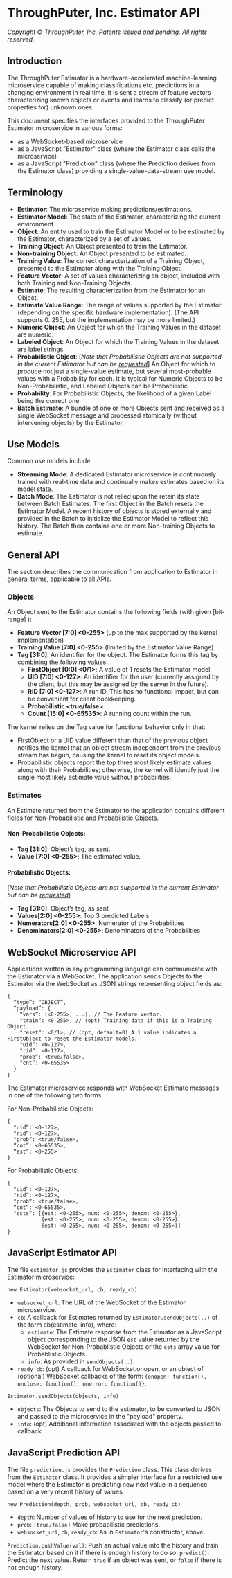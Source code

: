# ThroughPuter, Inc. Estimator API

*Copyright © ThroughPuter, Inc. Patents issued and pending. All rights reserved.*

## Introduction

The ThroughPuter Estimator is a hardware-accelerated machine-learning microservice capable of making classifications etc. predictions in a changing environment in real time. It is sent a stream of feature vectors characterizing known objects or events and learns to classify (or predict properties for) unknown ones.

This document specifies the interfaces provided to the ThroughPuter Estimator microservice in various forms:
  - as a WebSocket-based microservice
  - as a JavaScript "Estimator" class (where the Estimator class calls the microservice)
  - as a JavaScript "Prediction" class (where the Prediction derives from the Estimator class) providing a single-value-data-stream use model.

## Terminology

  - **Estimator**: The microservice making predictions/estimations.
  - **Estimator Model**: The state of the Estimator, characterizing the current environment.
  - **Object**: An entity used to train the Estimator Model or to be estimated by the Estimator, characterized by a set of values.
  - **Training Object**: An Object presented to train the Estimator.
  - **Non-training Object**: An Object presented to be estimated.
  - **Training Value**: The correct characterization of a Training Object, presented to the Estimator along with the Training Object.
  - **Feature Vector**: A set of values characterizing an object, included with both Training and Non-Training Objects.
  - **Estimate**: The resulting characterization from the Estimator for an Object.
  - **Estimate Value Range**: The range of values supported by the Estimator (depending on the specific hardware implementation). (The API supports 0..255, but the implementation may be more limited.)
  - **Numeric Object**: An Object for which the Training Values in the dataset are numeric.
  - **Labeled Object**: An Object for which the Training Values in the dataset are label strings.
  - **Probabilistic Object**: \[*Note that Probabilistic Objects are not supported in the current Estimator but can be [requested](mailto:tech@throughputer.com)*\] An Object for which to produce not just a single-value estimate, but several most-probable values with a Probability for each.
  It is typical for Numeric Objects to be Non-Probabilistic, and Labeled Objects can be Probabilistic.
  - **Probability**: For Probabilistic Objects, the likelihood of a given Label being the correct one.
  - **Batch Estimate**: A bundle of one or more Objects sent and received as a single WebSocket message and processed atomically
  (without intervening objects) by the Estimator.

## Use Models

Common use models include:
  - **Streaming Mode**: A dedicated Estimator microservice is continuously trained with real-time data and continually makes estimates based on its model state.
  - **Batch Mode**: The Estimator is not relied upon the retain its state between Batch Estimates. The first Object in the Batch resets the Estimator Model.
  A recent history of objects is stored externally and provided in the Batch to initialize the Estimator Model to reflect this history. The Batch then contains one
  or more Non-training Objects to estimate.


## General API

The section describes the communication from application to Estimator in general terms, applicable to all APIs.

### Objects

An Object sent to the Estimator contains the following fields (with given [bit-range] <value-range>):

  - **Feature Vector [7:0] <0-255>** (up to the max supported by the kernel implementation)  
  - **Training Value [7:0] <0-255>** (limited by the Estimator Value Range)
  - **Tag [31:0]**: An identifier for the object. The Estimator forms this tag by combining the following values:
    - **FirstObject [0:0] <0/1>**: A value of 1 resets the Estimator model.
    - **UID [7:0] <0-127>**: An identifier for the user (currently assigned by the client, but this may be assigned by the server in the future).
    - **RID [7:0] <0-127>**: A run ID. This has no functional impact, but can be convenient for client bookkeeping.
    - **Probabilistic <true/false>**
    - **Count [15:0] <0-65535>**: A running count within the run.

The kernel relies on the Tag value for functional behavior only in that:
  - FirstObject or a UID value different than that of the previous object notifies the kernel that an object stream independent from the previous stream has begun, causing the kernel to reset its object models.
  - Probabilistic objects report the top three most likely estimate values along with their Probabilities; otherwise, the kernel will identify just the single most likely estimate value without probabilities.

### Estimates

An Estimate returned from the Estimator to the application contains different fields for Non-Probabilistic and Probabilistic Objects.

#### Non-Probabilistic Objects:

  - **Tag [31:0]**: Object’s tag, as sent.
  - **Value [7:0] <0-255>**: The estimated value.

#### Probabilistic Objects:

\[*Note that Probabilistic Objects are not supported in the current Estimator but can be [requested](mailto:tech@throughputer.com)*\]

  - **Tag [31:0]**: Object’s tag, as sent
  - **Values[2:0] <0-255>**: Top 3 predicted Labels
  - **Numerators[2:0] <0-255>**: Numerator of the Probabilities
  - **Denominators[2:0] <0-255>**: Denominators of the Probabilities



## WebSocket Microservice API

Applications written in any programming language can communicate with the Estimator via a WebSocket. The application
sends Objects to the Estimator via the WebSocket as JSON strings representing object fields as:

```
{
  “type”: “OBJECT”,
  “payload”: {
    “vars”: [<0-255>, ...], // The Feature Vector.
    "train“: <0-255>, // (opt) Training data if this is a Training Object.
    "reset“: <0/1>, // (opt, default=0) A 1 value indicates a FirstObject to reset the Estimator models.
    "uid“: <0-127>,
    "rid“: <0-127>,
    "prob“: <true/false>,
    “cnt”: <0-65535>
  }
}
```

The Estimator microservice responds with WebSocket Estimate messages in one of the following two forms:

For Non-Probabilistic Objects:

```
{
  "uid“: <0-127>,
  "rid“: <0-127>,
  "prob“: <true/false>,
  “cnt”: <0-65535>,
  “est”: <0-255>
}
```

For Probabilistic Objects:

```
{
  "uid“: <0-127>,
  "rid“: <0-127>,
  "prob“: <true/false>,
  “cnt”: <0-65535>,
  "ests“: [{est: <0-255>, num: <0-255>, denom: <0-255>},
           {est: <0-255>, num: <0-255>, denom: <0-255>},
           {est: <0-255>, num: <0-255>, denom: <0-255>}]
}
```


## JavaScript Estimator API

The file `estimator.js` provides the `Estimator` class for interfacing with the Estimator microservice:

`new Estimator(websocket_url, cb, ready_cb)`

  - `websocket_url`: The URL of the WebSocket of the Estimator microservice.
  - `cb`: A callback for Estimates returned by `Estimator.sendObjects(..)` of the form cb(estimate, info), where:
    - `estimate`: The Estimate response from the Estimator as a JavaScript object corresponding to the JSON `est` value returned by the WebSocket for Non-Probablistic Objects or the `ests` array value for Probablistic Objects.
    - `info`: As provided in `sendObjects(..)`.
  - `ready_cb`: (opt) A callback for WebSocket.onopen, or an object of (optional) WebSocket callbacks of the form: `{onopen: function(), onclose: function(), onerror: function()}`.

`Estimator.sendObjects(objects, info)`

  - `objects`: The Objects to send to the estimator, to be converted to JSON and passed to the microservice in the "payload" property.
  - `info`: (opt) Additional information associated with the objects passed to callback.


## JavaScript Prediction API

The file `prediction.js` provides the `Prediction` class. This class derives from the `Estimator` class. It provides a simpler
interface for a restricted use model where the Estimator is predicting new next value in a sequence based on a very recent
history of values.

`new Prediction(depth, prob, websocket_url, cb, ready_cb)`

  - `depth`: Number of values of history to use for the next prediction.
  - `prob`: `[true/false]` Make probabilistic predictions.
  - `websocket_url`, `cb`, `ready_cb`: As in `Estimator`'s constructor, above.

`Prediction.pushValue(val)`: Push an actual value into the history and train the Estimator based on it if there is enough history to do so.
`predict()`: Predict the next value. Return `true` if an object was sent, or `false` if there is not enough history.
